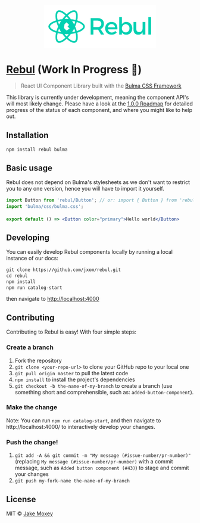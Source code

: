 <p align="center"><img src="./rebul.png" width="300px"></img></p>

# [Rebul](https://rebul.io) (Work In Progress 🚧)

> React UI Component Library built with the [Bulma CSS Framework](https://bulma.io/)

This library is currently under development, meaning the component API's will most likely change. Please have a look at the [1.0.0 Roadmap](https://github.com/jxom/rebul/issues/1) for detailed progress of the status of each component, and where you might like to help out.

## Installation

```
npm install rebul bulma
```

## Basic usage

Rebul does not depend on Bulma's stylesheets as we don't want to restrict you to any one version, hence you will have to import it yourself.

```jsx
import Button from 'rebul/Button'; // or: import { Button } from 'rebul';
import 'bulma/css/bulma.css';

export default () => <Button color="primary">Hello world</Button>
```

## Developing

You can easily develop Rebul components locally by running a local instance of our docs:

```
git clone https://github.com/jxom/rebul.git
cd rebul
npm install
npm run catalog-start
```

then navigate to [http://localhost:4000](http://localhost:4000)

## Contributing

Contributing to Rebul is easy! With four simple steps:

### Create a branch

1. Fork the repository
1. `git clone <your-repo-url>` to clone your GitHub repo to your local one
1. `git pull origin master` to pull the latest code
1. `npm install` to install the project's dependencies
1. `git checkout -b the-name-of-my-branch` to create a branch (use something short and comprehensible, such as: `added-button-component`).

### Make the change

Note: You can run `npm run catalog-start`, and then navigate to http://localhost:4000/ to interactively develop your changes.

### Push the change!
1. `git add -A && git commit -m "My message (#issue-number/pr-number)"` (replacing `My message (#issue-number/pr-number)` with a commit message, such as `Added button component (#43)`) to stage and commit your changes
1. `git push my-fork-name the-name-of-my-branch`

## License

MIT © [Jake Moxey](https://jxom.io)
